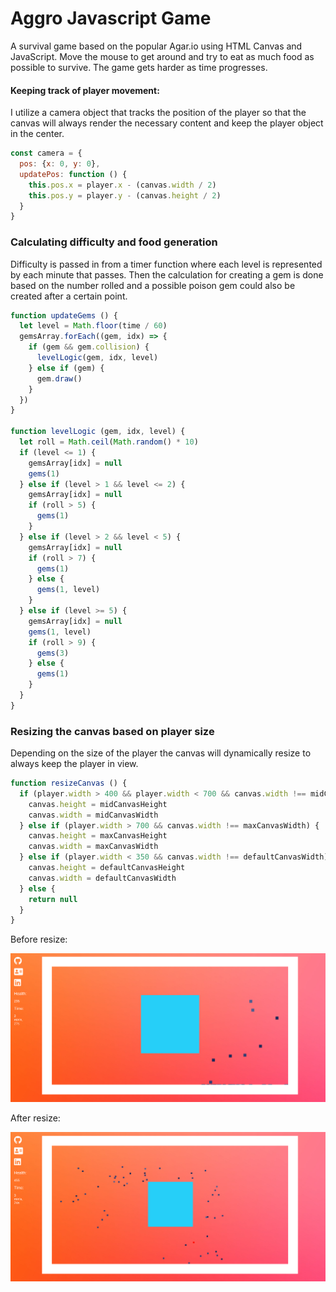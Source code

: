 # Aggro Javascript Game

A survival game based on the popular Agar.io using HTML Canvas and JavaScript.
Move the mouse to get around and try to eat as much food as possible to survive.
The game gets harder as time progresses.

#### Keeping track of player movement:

I utilize a camera object that tracks the position of the player so that the canvas will always render the necessary content and keep the player object in the center.

```javascript
const camera = {
  pos: {x: 0, y: 0},
  updatePos: function () {
    this.pos.x = player.x - (canvas.width / 2)
    this.pos.y = player.y - (canvas.height / 2)
  }
}
```
### Calculating difficulty and food generation
Difficulty is passed in from a timer function where each level is represented by each minute that passes. Then the calculation for creating a gem is done based on the number rolled and a possible poison gem could also be created after a certain point.
```javascript
function updateGems () {
  let level = Math.floor(time / 60)
  gemsArray.forEach((gem, idx) => {
    if (gem && gem.collision) {
      levelLogic(gem, idx, level)
    } else if (gem) {
      gem.draw()
    }
  })
}

function levelLogic (gem, idx, level) {
  let roll = Math.ceil(Math.random() * 10)
  if (level <= 1) {
    gemsArray[idx] = null
    gems(1)
  } else if (level > 1 && level <= 2) {
    gemsArray[idx] = null
    if (roll > 5) {
      gems(1)
    }
  } else if (level > 2 && level < 5) {
    gemsArray[idx] = null
    if (roll > 7) {
      gems(1)
    } else {
      gems(1, level)
    }
  } else if (level >= 5) {
    gemsArray[idx] = null
    gems(1, level)
    if (roll > 9) {
      gems(3)
    } else {
      gems(1)
    }
  }
}
```




### Resizing the canvas based on player size
Depending on the size of the player the canvas will dynamically resize to always keep the player in view.

```javascript
function resizeCanvas () {
  if (player.width > 400 && player.width < 700 && canvas.width !== midCanvasWidth) {
    canvas.height = midCanvasHeight
    canvas.width = midCanvasWidth
  } else if (player.width > 700 && canvas.width !== maxCanvasWidth) {
    canvas.height = maxCanvasHeight
    canvas.width = maxCanvasWidth
  } else if (player.width < 350 && canvas.width !== defaultCanvasWidth) {
    canvas.height = defaultCanvasHeight
    canvas.width = defaultCanvasWidth
  } else {
    return null
  }
}
```
Before resize:

![home-page](/lib/images/Resize-Before.png)

After resize: 

![home-page](/lib/images/Resize-After.png)


